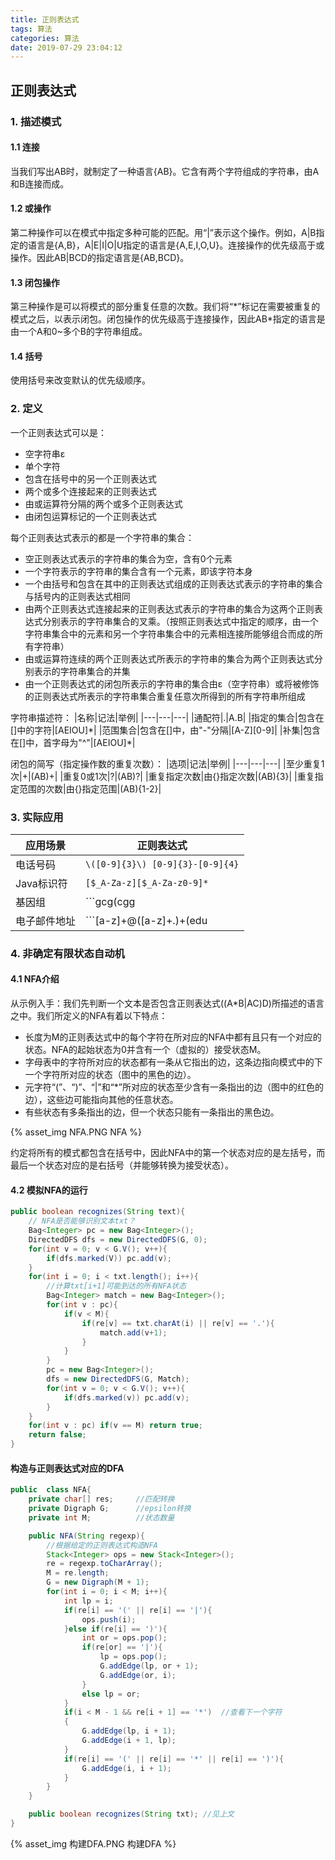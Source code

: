 ```yaml
---
title: 正则表达式
tags: 算法
categories: 算法
date: 2019-07-29 23:04:12
---
```



## 正则表达式

### 1. 描述模式

#### 1.1 连接

当我们写出AB时，就制定了一种语言{AB}。它含有两个字符组成的字符串，由A和B连接而成。

#### 1.2 或操作

第二种操作可以在模式中指定多种可能的匹配。用“|”表示这个操作。例如，A|B指定的语言是{A,B}，A|E|I|O|U指定的语言是{A,E,I,O,U}。连接操作的优先级高于或操作。因此AB|BCD的指定语言是{AB,BCD}。

#### 1.3 闭包操作

第三种操作是可以将模式的部分重复任意的次数。我们将“\*”标记在需要被重复的模式之后，以表示闭包。闭包操作的优先级高于连接操作，因此AB\*指定的语言是由一个A和0~多个B的字符串组成。

#### 1.4 括号

使用括号来改变默认的优先级顺序。

### 2. 定义

一个正则表达式可以是：
* 空字符串ε
* 单个字符
* 包含在括号中的另一个正则表达式
* 两个或多个连接起来的正则表达式
* 由或运算符分隔的两个或多个正则表达式
* 由闭包运算标记的一个正则表达式

每个正则表达式表示的都是一个字符串的集合：
* 空正则表达式表示的字符串的集合为空，含有0个元素
* 一个字符表示的字符串的集合含有一个元素，即该字符本身
* 一个由括号和包含在其中的正则表达式组成的正则表达式表示的字符串的集合与括号内的正则表达式相同
* 由两个正则表达式连接起来的正则表达式表示的字符串的集合为这两个正则表达式分别表示的字符串集合的叉乘。（按照正则表达式中指定的顺序，由一个字符串集合中的元素和另一个字符串集合中的元素相连接所能够组合而成的所有字符串）
* 由或运算符连续的两个正则表达式所表示的字符串的集合为两个正则表达式分别表示的字符串集合的并集
* 由一个正则表达式的闭包所表示的字符串的集合由ε（空字符串）或将被修饰的正则表达式所表示的字符串集合重复任意次所得到的所有字符串所组成

字符串描述符：
|名称|记法|举例|
|---|---|---|
|通配符|.|A.B|
|指定的集合|包含在\[\]中的字符|\[AEIOU\]\*|
|范围集合|包含在\[\]中，由"-"分隔|\[A-Z\]\[0-9\]|
|补集|包含在\[\]中，首字母为"^"|\[AEIOU\]\*|

闭包的简写（指定操作数的重复次数）：
|选项|记法|举例|
|---|---|---|
|至少重复1次|+|(AB)+|
|重复0或1次|?|(AB)?|
|重复指定次数|由{}指定次数|(AB){3}|
|重复指定范围的次数|由{}指定范围|(AB){1-2}|

### 3. 实际应用

|应用场景|正则表达式|
|---|---|
|电话号码|```\([0-9]{3}\) [0-9]{3}-[0-9]{4}```|
|Java标识符|```[$_A-Za-z][$_A-Za-z0-9]*```|
|基因组|```gcg(cgg|agg)*ctg```|
|电子邮件地址|```[a-z]+@([a-z]+\.)+(edu|com)```|

### 4. 非确定有限状态自动机

#### 4.1 NFA介绍

从示例入手：我们先判断一个文本是否包含正则表达式((A*B|AC)D)所描述的语言之中。我们所定义的NFA有着以下特点：

* 长度为M的正则表达式中的每个字符在所对应的NFA中都有且只有一个对应的状态。NFA的起始状态为0并含有一个（虚拟的）接受状态M。
* 字母表中的字符所对应的状态都有一条从它指出的边，这条边指向模式中的下一个字符所对应的状态（图中的黑色的边）。
* 元字符“\(”、“\)”、“|”和“\*”所对应的状态至少含有一条指出的边（图中的红色的边），这些边可能指向其他的任意状态。
* 有些状态有多条指出的边，但一个状态只能有一条指出的黑色边。

{% asset_img NFA.PNG NFA %}

约定将所有的模式都包含在括号中，因此NFA中的第一个状态对应的是左括号，而最后一个状态对应的是右括号（并能够转换为接受状态）。

#### 4.2 模拟NFA的运行

```java
public boolean recognizes(String text){
    // NFA是否能够识别文本txt？
    Bag<Integer> pc = new Bag<Integer>();
    DirectedDFS dfs = new DirectedDFS(G, 0);
    for(int v = 0; v < G.V(); v++){
        if(dfs.marked(V)) pc.add(v);
    }
    for(int i = 0; i < txt.length(); i++){
        //计算txt[i+1]可能到达的所有NFA状态
        Bag<Integer> match = new Bag<Integer>();
        for(int v : pc){
            if(v < M){
                if(re[v] == txt.charAt(i) || re[v] == '.'){
                    match.add(v+1);
                }
            }
        }
        pc = new Bag<Integer>();
        dfs = new DirectedDFS(G, Match);
        for(int v = 0; v < G.V(); v++){
            if(dfs.marked(v)) pc.add(v);
        }
    }
    for(int v : pc) if(v == M) return true;
    return false;
}
```

#### 构造与正则表达式对应的DFA

```java
public  class NFA{
    private char[] res;     //匹配转换
    private Digraph G;      //epsilon转换
    private int M;          //状态数量

    public NFA(String regexp){
        //根据给定的正则表达式构造NFA
        Stack<Integer> ops = new Stack<Integer>();
        re = regexp.toCharArray();
        M = re.length;
        G = new Digraph(M + 1);
        for(int i = 0; i < M; i++){
            int lp = i;
            if(re[i] == '(' || re[i] == '|'){
                ops.push(i);
            }else if(re[i] == ')'){
                int or = ops.pop();
                if(re[or] == '|'){
                    lp = ops.pop();
                    G.addEdge(lp, or + 1);
                    G.addEdge(or, i);
                }
                else lp = or;
            }
            if(i < M - 1 && re[i + 1] == '*')  //查看下一个字符
            {
                G.addEdge(lp, i + 1);
                G.addEdge(i + 1, lp);
            }
            if(re[i] == '(' || re[i] == '*' || re[i] == ')'){
                G.addEdge(i, i + 1);
            }
        }
    }

    public boolean recognizes(String txt); //见上文
}
```

{% asset_img 构建DFA.PNG 构建DFA %}

